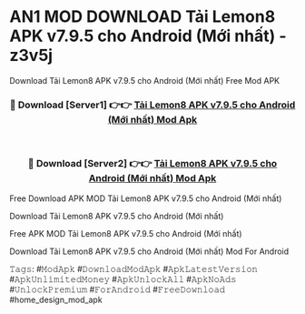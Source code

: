 # AN1 MOD DOWNLOAD Tải Lemon8 APK v7.9.5 cho Android (Mới nhất) - z3v5j
Download Tải Lemon8 APK v7.9.5 cho Android (Mới nhất) Free Mod APK

<div align="center">
<h3>🔴 Download [Server1] 👉👉 <a href="https://apk-comot.site?title=Tải_Lemon8_APK_v7.9.5_cho_Android_(Mới_nhất)">Tải Lemon8 APK v7.9.5 cho Android (Mới nhất) Mod Apk</a></h3><br>

<h3>🔴 Download [Server2] 👉👉 <a href="https://apk-comot.site?title=Tải_Lemon8_APK_v7.9.5_cho_Android_(Mới_nhất)">Tải Lemon8 APK v7.9.5 cho Android (Mới nhất) Mod Apk</a></h3>
</div>


Free Download APK MOD Tải Lemon8 APK v7.9.5 cho Android (Mới nhất)

Download Tải Lemon8 APK v7.9.5 cho Android (Mới nhất) 

Free APK MOD Tải Lemon8 APK v7.9.5 cho Android (Mới nhất) 

Download Tải Lemon8 APK v7.9.5 cho Android (Mới nhất) Mod For Android

𝚃𝚊𝚐𝚜: #𝙼𝚘𝚍𝙰𝚙𝚔 #𝙳𝚘𝚠𝚗𝚕𝚘𝚊𝚍𝙼𝚘𝚍𝙰𝚙𝚔 #𝙰𝚙𝚔𝙻𝚊𝚝𝚎𝚜𝚝𝚅𝚎𝚛𝚜𝚒𝚘𝚗 #𝙰𝚙𝚔𝚄𝚗𝚕𝚒𝚖𝚒𝚝𝚎𝚍𝙼𝚘𝚗𝚎𝚢 #𝙰𝚙𝚔𝚄𝚗𝚕𝚘𝚌𝚔𝙰𝚕𝚕 #𝙰𝚙𝚔𝙽𝚘𝙰𝚍𝚜 #𝚄𝚗𝚕𝚘𝚌𝚔𝙿𝚛𝚎𝚖𝚒𝚞𝚖 #𝙵𝚘𝚛𝙰𝚗𝚍𝚛𝚘𝚒𝚍 #𝙵𝚛𝚎𝚎𝙳𝚘𝚠𝚗𝚕𝚘𝚊𝚍 #home_design_mod_apk